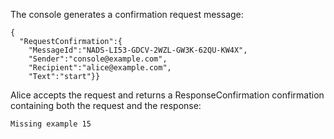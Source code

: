 
The console generates a confirmation request message:

~~~~
{
  "RequestConfirmation":{
    "MessageId":"NADS-LI53-GDCV-2WZL-GW3K-62QU-KW4X",
    "Sender":"console@example.com",
    "Recipient":"alice@example.com",
    "Text":"start"}}
~~~~

Alice accepts the request and returns a ResponseConfirmation confirmation
containing both the request and the response:


~~~~
Missing example 15
~~~~

